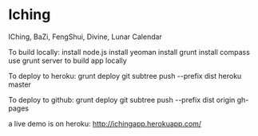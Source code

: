 Iching
======

IChing, BaZi, FengShui, Divine, Lunar Calendar

To build locally:
	install node.js
	install yeoman
	install grunt
	install compass
	use grunt server to build app locally

To deploy to heroku:
	grunt deploy
	git subtree push --prefix dist heroku master

To deploy to github:
	grunt deploy
	git subtree push --prefix dist origin gh-pages

a live demo is on heroku:
	http://ichingapp.herokuapp.com/